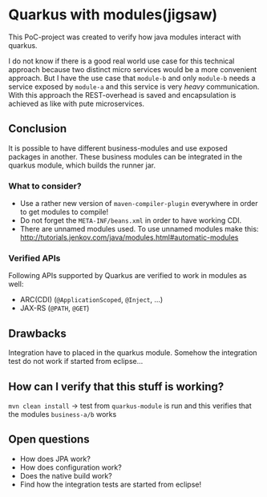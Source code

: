 # Quarkus with modules(jigsaw)
This PoC-project was created to verify how java modules interact with quarkus.

I do not know if there is a good real world use case for this technical approach because two distinct micro services would be a more convenient approach.
But I have the use case that `module-b` and only `module-b` needs a service exposed by `module-a` and this service is very _heavy_ communication.
With this approach the REST-overhead is saved and encapsulation is achieved as like with pute microservices.

## Conclusion
It is possible to have different business-modules and use exposed packages in another. 
These business modules can be integrated in the quarkus module, which builds the runner jar.

### What to consider?
- Use a rather new version of `maven-compiler-plugin` everywhere in order to get modules to compile!
- Do not forget the `META-INF/beans.xml` in order to have working CDI.
- There are unnamed modules used. To use unnamed modules make this: http://tutorials.jenkov.com/java/modules.html#automatic-modules

### Verified APIs
Following APIs supported by Quarkus are verified to work in modules as well:
- ARC(CDI) (`@ApplicationScoped`, `@Inject`, ...)
- JAX-RS (`@PATH`, `@GET`)

## Drawbacks
Integration have to placed in the quarkus module.
Somehow the integration test do not work if started from eclipse...

## How can I verify that this stuff is working?
`mvn clean install` -> test from `quarkus-module` is run and this verifies that the modules `business-a/b` works

## Open questions
- How does JPA work?
- How does configuration work?
- Does the native build work?
- Find how the integration tests are started from eclipse!